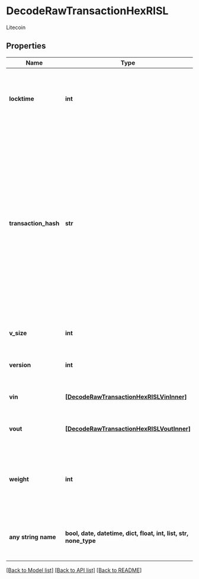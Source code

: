# DecodeRawTransactionHexRISL

Litecoin

## Properties
Name | Type | Description | Notes
------------ | ------------- | ------------- | -------------
**locktime** | **int** | Represents the time at which a particular transaction can be added to the blockchain | 
**transaction_hash** | **str** | Represents the same as transactionId for account-based protocols like Ethereum, while it could be different in UTXO-based protocols like Bitcoin. E.g., in UTXO-based protocols hash is different from transactionId for SegWit transactions. | 
**v_size** | **int** | Represents the virtual size of this transaction. | 
**version** | **int** | Represents transaction version number. | 
**vin** | [**[DecodeRawTransactionHexRISLVinInner]**](DecodeRawTransactionHexRISLVinInner.md) | Represents the transaction inputs. | 
**vout** | [**[DecodeRawTransactionHexRISLVoutInner]**](DecodeRawTransactionHexRISLVoutInner.md) | Represents the transaction outputs. | 
**weight** | **int** | Represents the size of a block, measured in weight units and including the segwit discount. | [optional] 
**any string name** | **bool, date, datetime, dict, float, int, list, str, none_type** | any string name can be used but the value must be the correct type | [optional]

[[Back to Model list]](../README.md#documentation-for-models) [[Back to API list]](../README.md#documentation-for-api-endpoints) [[Back to README]](../README.md)


